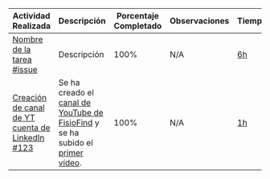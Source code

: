 | **Actividad Realizada**                    | **Descripción**  | **Porcentaje Completado**   | **Observaciones**   | **Tiempo**  |
| ------------------------------------------ | ---------------- | --------------------------- | ------------------- | ----------- |
| [Nombre de la tarea #issue](https://github.com/Proyecto-ISPP/FISIOFIND/issues/260) | Descripción  | 100%                        | N/A | [6h](https://app.clockify.me/shared/67d5dc895652453f52e8a23d) |
| [Creación de canal de YT cuenta de LinkedIn #123](https://github.com/Proyecto-ISPP/FISIOFIND/issues/123) | Se ha creado el [canal de YouTube de FisioFind](https://www.youtube.com/@fisiofindapp) y se ha subido el [primer vídeo](https://www.youtube.com/watch?v=jAwfVoC_nyM). | 100% | N/A | [1h](https://app.clockify.me/shared/67d5db750c9e084a0936ac83) |
